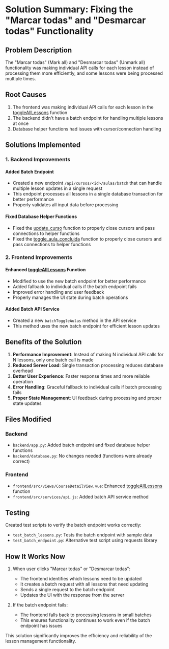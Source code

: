 # Solution Summary: Fixing the "Marcar todas" and "Desmarcar todas" Functionality

## Problem Description
The "Marcar todas" (Mark all) and "Desmarcar todas" (Unmark all) functionality was making individual API calls for each lesson instead of processing them more efficiently, and some lessons were being processed multiple times.

## Root Causes
1. The frontend was making individual API calls for each lesson in the [toggleAllLessons](file:///c:/Dev/WebCurso/frontend/src/views/CourseDetailView.vue#L421-L461) function
2. The backend didn't have a batch endpoint for handling multiple lessons at once
3. Database helper functions had issues with cursor/connection handling

## Solutions Implemented

### 1. Backend Improvements

#### Added Batch Endpoint
- Created a new endpoint `/api/cursos/<id>/aulas/batch` that can handle multiple lesson updates in a single request
- This endpoint processes all lessons in a single database transaction for better performance
- Properly validates all input data before processing

#### Fixed Database Helper Functions
- Fixed the [update_curso](file:///c:/Dev/WebCurso/backend/app.py#L281-L341) function to properly close cursors and pass connections to helper functions
- Fixed the [toggle_aula_concluida](file:///c:/Dev/WebCurso/backend/app.py#L397-L472) function to properly close cursors and pass connections to helper functions

### 2. Frontend Improvements

#### Enhanced [toggleAllLessons](file:///c:/Dev/WebCurso/frontend/src/views/CourseDetailView.vue#L421-L461) Function
- Modified to use the new batch endpoint for better performance
- Added fallback to individual calls if the batch endpoint fails
- Improved error handling and user feedback
- Properly manages the UI state during batch operations

#### Added Batch API Service
- Created a new `batchToggleAulas` method in the API service
- This method uses the new batch endpoint for efficient lesson updates

## Benefits of the Solution

1. **Performance Improvement**: Instead of making N individual API calls for N lessons, only one batch call is made
2. **Reduced Server Load**: Single transaction processing reduces database overhead
3. **Better User Experience**: Faster response times and more reliable operation
4. **Error Handling**: Graceful fallback to individual calls if batch processing fails
5. **Proper State Management**: UI feedback during processing and proper state updates

## Files Modified

### Backend
- `backend/app.py`: Added batch endpoint and fixed database helper functions
- `backend/database.py`: No changes needed (functions were already correct)

### Frontend
- `frontend/src/views/CourseDetailView.vue`: Enhanced [toggleAllLessons](file:///c:/Dev/WebCurso/frontend/src/views/CourseDetailView.vue#L421-L461) function
- `frontend/src/services/api.js`: Added batch API service method

## Testing
Created test scripts to verify the batch endpoint works correctly:
- `test_batch_lessons.py`: Tests the batch endpoint with sample data
- `test_batch_endpoint.py`: Alternative test script using requests library

## How It Works Now

1. When user clicks "Marcar todas" or "Desmarcar todas":
   - The frontend identifies which lessons need to be updated
   - It creates a batch request with all lessons that need updating
   - Sends a single request to the batch endpoint
   - Updates the UI with the response from the server

2. If the batch endpoint fails:
   - The frontend falls back to processing lessons in small batches
   - This ensures functionality continues to work even if the batch endpoint has issues

This solution significantly improves the efficiency and reliability of the lesson management functionality.